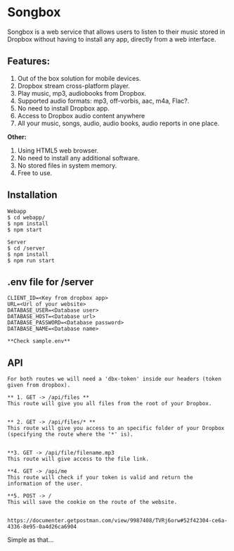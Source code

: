 # Songbox

Songbox is a web service that allows users to listen to their music stored in Dropbox without having to install any app, directly from a web interface.

## Features:

1. Out of the box solution for mobile devices.
2. Dropbox stream cross-platform player.
3. Play music, mp3, audiobooks from Dropbox.
4. Supported audio formats: mp3, off-vorbis, aac, m4a, Flac?.
5. No need to install Dropbox app.
6. Access to Dropbox audio content anywhere
7. All your music, songs, audio, audio books, audio reports in one place.

**Other:**

1. Using HTML5 web browser.
2. No need to install any additional software.
3. No stored files in system memory.
4. Free to use.

## Installation

```shell script
Webapp
$ cd webapp/
$ npm install
$ npm start

Server
$ cd /server 
$ npm install
$ npm run start
```

## .env file for /server

```
CLIENT_ID=<Key from dropbox app>
URL=<Url of your website>
DATABASE_USER=<Database user>
DATABASE_HOST=<Database url>
DATABASE_PASSWORD=<Database password>
DATABASE_NAME=<Database name>

**Check sample.env**
```

## API 

```
For both routes we will need a 'dbx-token' inside our headers (token given from dropbox).

** 1. GET -> /api/files **
This route will give you all files from the root of your Dropbox.


** 2. GET -> /api/files/* **
This route will give you access to an specific folder of your Dropbox (specifying the route where the '*' is).


**3. GET -> /api/file/filename.mp3
This route will give access to the file link.

**4. GET -> /api/me
This route will check if your token is valid and return the information of the user.

**5. POST -> /
This will save the cookie on the route of the website.


https://documenter.getpostman.com/view/9987408/TVRj6orw#52f42304-ce6a-4336-8e95-0a4d26ca6904
```


Simple as that...
